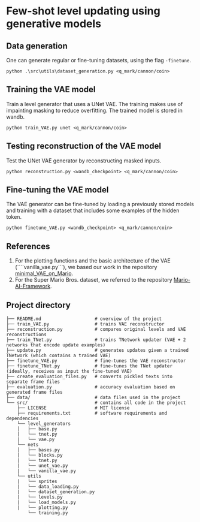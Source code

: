 # Few-shot level updating using generative models

## Data generation

One can generate regular or fine-tuning datasets, using the flag ```-finetune```. 

```
python .\src\utils\dataset_generation.py <q_mark/cannon/coin>
```

## Training the VAE model

Train a level generator that uses a UNet VAE. The training makes use of impainting masking to reduce overfitting.
The trained model is stored in wandb. 

```
python train_VAE.py unet <q_mark/cannon/coin>
```

## Testing reconstruction of the VAE model

Test the UNet VAE generator by reconstructing masked inputs.

```
python reconstruction.py <wandb_checkpoint> <q_mark/cannon/coin>
```

## Fine-tuning the VAE model

The VAE generator can be fine-tuned by loading a previously stored models and training with a dataset that includes some examples of the hidden token.

```
python finetune_VAE.py <wandb_checkpoint> <q_mark/cannon/coin>
```

## References

1. For the plotting functions and the basic architecture of the VAE (````vanilla_vae.py```), we based our work in the repository [minimal_VAE_on_Mario](https://github.com/miguelgondu/minimal_VAE_on_Mario).
2. For the Super Mario Bros. dataset, we referred to the repository [Mario-AI-Framework](https://github.com/amidos2006/Mario-AI-Framework).

## Project directory

    ├── README.md                    # overview of the project  
    ├── train_VAE.py                 # trains VAE reconstructor
    ├── reconstruction.py            # compares original levels and VAE reconstructions   
    ├── train_TNet.py                # trains TNetwork updater (VAE + 2 networks that encode update examples)
    ├── update.py                    # generates updates given a trained TNetwork (which contains a trained VAE)
    ├── finetune_VAE.py              # fine-tunes the VAE reconstructor       
    ├── finetune_TNet.py             # fine-tunes the TNet updater (ideally, receives as input the fine-tuned VAE)
    ├── create_evaluation_files.py   # converts pickled texts into separate frame files
    ├── evaluation.py                # accuracy evaluation based on generated frame files     
    ├── data/                        # data files used in the project  
    └── src/                         # contains all code in the project  
        ├── LICENSE                  # MIT license  
        ├── requirements.txt         # software requirements and dependencies  
        └── level_generators  
        │   ├── base.py  
        |   └── tnet.py
        |   └── vae.py        
        └── nets  
        │   ├── bases.py 
        |   └── blocks.py 
        |   └── tnet.py
        |   └── unet_vae.py  
        |   └── vanilla_vae.py   
        └── utils
        |   └── sprites  
        |   └── data_loading.py 
        |   └── dataset_generation.py
        |   └── levels.py  
        |   └── load_models.py 
        |   └── plotting.py   
            └── training.py   
